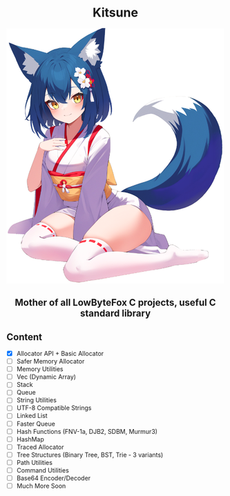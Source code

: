 <h1 align="center">Kitsune</h1>

<p align="center">
<img width="512" src="./character.png" />
</p>
<h3 align="center" style="font-size: 150%;">Mother of all LowByteFox C projects, useful C standard library</h3>

## Content
- [x] Allocator API + Basic Allocator
- [ ] Safer Memory Allocator
- [ ] Memory Utilities
- [ ] Vec (Dynamic Array)
- [ ] Stack
- [ ] Queue
- [ ] String Utilities
- [ ] UTF-8 Compatible Strings
- [ ] Linked List
- [ ] Faster Queue
- [ ] Hash Functions (FNV-1a, DJB2, SDBM, Murmur3)
- [ ] HashMap
- [ ] Traced Allocator
- [ ] Tree Structures (Binary Tree, BST, Trie - 3 variants)
- [ ] Path Utilities
- [ ] Command Utilities
- [ ] Base64 Encoder/Decoder
- [ ] Much More Soon
